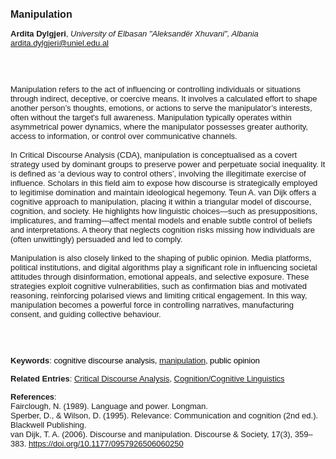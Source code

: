 <!DOCTYPE html><html lang="en"><head><title="Manipulation"></head>
<body><p><font face="Poppins, Calibri, sans-serif" size="3"><b>Manipulation</b></font></p>
<p><font face="Poppins, Calibri, sans-serif" size="2"><b>Ardita Dylgjeri</b>, <i>University of Elbasan &quot;Aleksandër Xhuvani&quot;, Albania</i><br><a href="mailto:ardita.dylgjeri@uniel.edu.al" target="blank">ardita.dylgjeri@uniel.edu.al</a></font></p>
<p><font face="Poppins, Calibri, sans-serif" size="2"><br><br><br>Manipulation refers to the act of influencing or controlling individuals or situations through indirect, deceptive, or coercive means. It involves a calculated effort to shape another person’s thoughts, emotions, or actions to serve the manipulator’s interests, often without the target's full awareness. Manipulation typically operates within asymmetrical power dynamics, where the manipulator possesses greater authority, access to information, or control over communicative channels.<br><br>In Critical Discourse Analysis (CDA), manipulation is conceptualised as a covert strategy used by dominant groups to preserve power and perpetuate social inequality. It is defined as ‘a devious way to control others’, involving the illegitimate exercise of influence. Scholars in this field aim to expose how discourse is strategically employed to legitimise domination and maintain ideological hegemony. Teun A. van Dijk offers a cognitive approach to manipulation, placing it within a triangular model of discourse, cognition, and society. He highlights how linguistic choices—such as presuppositions, implicatures, and framing—affect mental models and enable subtle control of beliefs and interpretations. A theory that neglects cognition risks missing how individuals are (often unwittingly) persuaded and led to comply.<br><br>Manipulation is also closely linked to the shaping of public opinion. Media platforms, political institutions, and digital algorithms play a significant role in influencing societal attitudes through disinformation, emotional appeals, and selective exposure. These strategies exploit cognitive vulnerabilities, such as confirmation bias and motivated reasoning, reinforcing polarised views and limiting critical engagement. In this way, manipulation becomes a powerful force in controlling narratives, manufacturing consent, and guiding collective behaviour.<br><br><br><br></font></p>
<p><font face="Poppins, Calibri, sans-serif" size="2"><b>Keywords</b>: </span></span></font></font></span></font><font color="#000000"><span style="text-decoration: none"><font face="calibri, sans-serif"><font size="2" style="font-size: 10pt"><span style="letter-spacing: -0.1pt"><span lang="en-gb">c</span></span></font></font></span></font><font color="#000000"><span style="text-decoration: none"><font face="calibri, sans-serif"><font size="2" style="font-size: 10pt"><span style="letter-spacing: -0.1pt"><span lang="en-gb">ognitive discourse analysis, <a href="./manipulation.html">manipulation</a>, public opinion</span></span></font></font></span></font></font></p>
<p><font face="Poppins, Calibri, sans-serif" size="2"><b>Related Entries</b>: <a href="./critical-discourse-analysis.html">Critical Discourse Analysis</a>, <a href="./cognition-cognitive-linguistics.html">Cognition/Cognitive Linguistics</a></font></p>
<p><font face="Poppins, Calibri, sans-serif" size="2"><b>References</b>:<br>Fairclough, N. (1989). Language and power. Longman.<br>Sperber, D., &amp; Wilson, D. (1995). Relevance: Communication and cognition (2nd ed.). Blackwell Publishing. <br>van Dijk, T. A. (2006). Discourse and manipulation. Discourse &amp; Society, 17(3), 359–383. <a href="https://doi.org/10.1177/0957926506060250" target="_blank">https://doi.org/10.1177/0957926506060250</a></font></p>
</body>